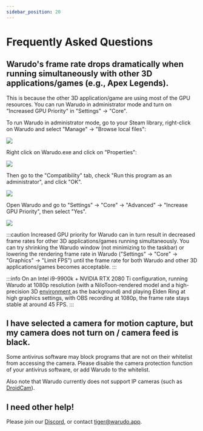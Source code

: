 ```yaml
---
sidebar_position: 20
---
```



# Frequently Asked Questions

## Warudo's frame rate drops dramatically when running simultaneously with other 3D applications/games (e.g., Apex Legends).

This is because the other 3D application/game are using most of the GPU resources. You can run Warudo in administrator mode and turn on "Increased GPU Priority" in "Settings" -> "Core".

To run Warudo in administrator mode, go to your Steam library, right-click on Warudo and select "Manage" -> "Browse local files":

![](/doc-img/zh-faq-1.webp)

Right click on Warudo.exe and click on "Properties":

![](/doc-img/zh-faq-2.webp)

Then go to the "Compatibility" tab, check "Run this program as an administrator", and click "OK".

![](/doc-img/zh-faq-3.webp)

Open Warudo and go to "Settings" -> "Core" -> "Advanced" -> "Increase GPU Priority", then select "Yes".

![](/doc-img/zh-faq-4.webp)

:::caution
Increased GPU priority for Warudo can in turn result in decreased frame rates for other 3D applications/games running simultaneously. You can try shrinking the Warudo window (not minimizing to the taskbar) or lowering the rendering frame rate in Warudo ("Settings" -> "Core" -> "Graphics" -> "Limit FPS") until the frame rate for both Warudo and other 3D applications/games becomes acceptable.
:::

:::info
On an Intel i9-9900k + NVIDIA RTX 2080 Ti configuration, running Warudo at 1080p resolution (with a NiloToon-rendered model and a high-precision 3D [environment ](../assets/environment.md)as the background) and playing Elden Ring at high graphics settings, with OBS recording at 1080p, the frame rate stays stable at around 45 FPS.
:::

## I have selected a camera for motion capture, but my camera does not turn on / camera feed is black.&#x20;

Some antivirus software may block programs that are not on their whitelist from accessing the camera. Please disable the camera protection function of your antivirus software, or add Warudo to the whitelist.

Also note that Warudo currently does not support IP cameras (such as [DroidCam](https://play.google.com/store/apps/details?id=com.dev47apps.droidcam)).

## I need other help!

Please join our [Discord](https://discord.gg/Df8qYYBFhH), or contact [tiger@warudo.app](mailto:tiger@warudo.app).
